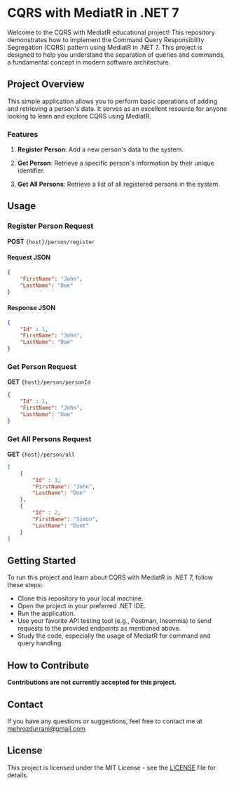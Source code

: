 # CQRS with MediatR in .NET 7

Welcome to the CQRS with MediatR educational project! This repository demonstrates how to implement the Command Query Responsibility Segregation (CQRS) pattern using MediatR in .NET 7. This project is designed to help you understand the separation of queries and commands, a fundamental concept in modern software architecture.

## Project Overview

This simple application allows you to perform basic operations of adding and retrieving a person's data. It serves as an excellent resource for anyone looking to learn and explore CQRS using MediatR.

### Features

1. **Register Person**: Add a new person's data to the system.

2. **Get Person**: Retrieve a specific person's information by their unique identifier.

3. **Get All Persons**: Retrieve a list of all registered persons in the system.

## Usage

### Register Person Request
**POST** `{host}/person/register`

#### Request JSON
```json
{
    "FirstName": "John",
    "LastName": "Doe"
}
```
#### Response JSON
```json
{
    "Id" : 1,
    "FirstName": "John",
    "LastName": "Doe"
}
```
### Get Person Request
**GET** `{host}/person/personId`
```json
{
    "Id" : 1,
    "FirstName": "John",
    "LastName": "Doe"
}
```

### Get All Persons Request
**GET** `{host}/person/all`
```json
[
    {
        "Id" : 1,
        "FirstName": "John",
        "LastName": "Doe"
    },
    {
        "Id" : 2,
        "FirstName": "Simon",
        "LastName": "Dunt"
    }
]
```
## Getting Started
To run this project and learn about CQRS with MediatR in .NET 7, follow these steps:

- Clone this repository to your local machine.
- Open the project in your preferred .NET IDE.
- Run the application.
- Use your favorite API testing tool (e.g., Postman, Insomnia) to send requests to the provided endpoints as mentioned above.
- Study the code, especially the usage of MediatR for command and query handling.

## How to Contribute

**Contributions are not currently accepted for this project.**

## Contact
If you have any questions or suggestions, feel free to contact me at mehrozdurrani@gmail.com

## License

This project is licensed under the MIT License - see the [LICENSE](https://opensource.org/license/mit/) file for details.